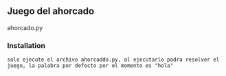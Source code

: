 ## Juego del ahorcado

ahorcado.py

### Installation

```
solo ejecute el archivo ahorcaddo.py, al ejecutarlo podra resolver el juego, la palabra por defecto por el momento es "hola"
```

